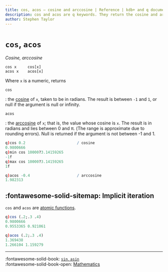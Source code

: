```yaml
---
title: cos, acos – cosine and arccosine | Reference | kdb+ and q documentation
description: cos and acos are q keywords. They return the cosine and arccosine respectively of their numeric argument.
author: Stephen Taylor
---
```

# `cos`, `acos`


_Cosine, arccosine_





```syntax
cos x     cos[x]
acos x    acos[x]
```

Where `x` is a numeric, returns 

`cos`

: the [cosine](https://en.wikipedia.org/wiki/Trigonometric_functions#cosine) 
of `x`, taken to be in radians. The result is between `-1` and `1`, or null if the argument is null or infinity.

`acos`

: the [arccosine](https://en.wikipedia.org/wiki/Inverse_trigonometric_functions#Basic_properties) of `x`; that is, the value whose cosine is `x`. The result is in radians and lies between 0 and &pi;. (The range is approximate due to rounding errors).
Null is returned if the argument is not between -1 and 1.

```q
q)cos 0.2                       / cosine
0.9800666
q)min cos 10000?3.14159265
-1f
q)max cos 10000?3.14159265
1f

q)acos -0.4                     / arccosine
1.982313
```


## :fontawesome-solid-sitemap: Implicit iteration

`cos` and `acos` are [atomic functions](../basics/atomic.md).

```q
q)cos (.2;.3 .4)
0.9800666
0.9553365 0.921061

q)acos (.2;.3 .4)
1.369438
1.266104 1.159279
```



----
:fontawesome-solid-book:
[`sin`, `asin`](sin.md)
<br>
:fontawesome-solid-book-open:
[Mathematics](../basics/math.md)

